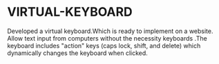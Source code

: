 # VIRTUAL-KEYBOARD
Developed a virtual keyboard.Which is ready to implement on a website. Allow text input from computers without the necessity keyboards .The keyboard includes "action" keys (caps lock, shift, and delete) which dynamically changes the keyboard when clicked.
                         
                         
